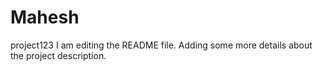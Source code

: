 # Mahesh
project123
I am editing the README file. Adding some more details about the project description.
